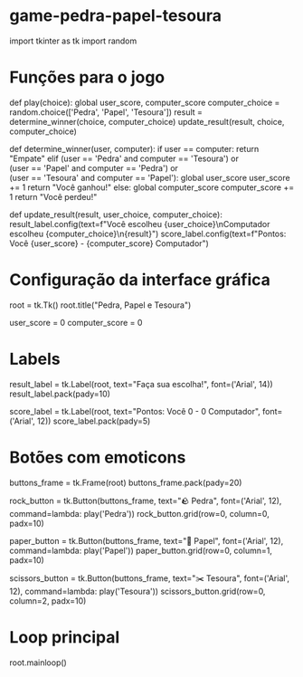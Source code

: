 # game-pedra-papel-tesoura
import tkinter as tk
import random

# Funções para o jogo
def play(choice):
    global user_score, computer_score
    computer_choice = random.choice(['Pedra', 'Papel', 'Tesoura'])
    result = determine_winner(choice, computer_choice)
    update_result(result, choice, computer_choice)

def determine_winner(user, computer):
    if user == computer:
        return "Empate"
    elif (user == 'Pedra' and computer == 'Tesoura') or \
         (user == 'Papel' and computer == 'Pedra') or \
         (user == 'Tesoura' and computer == 'Papel'):
        global user_score
        user_score += 1
        return "Você ganhou!"
    else:
        global computer_score
        computer_score += 1
        return "Você perdeu!"

def update_result(result, user_choice, computer_choice):
    result_label.config(text=f"Você escolheu {user_choice}\nComputador escolheu {computer_choice}\n{result}")
    score_label.config(text=f"Pontos: Você {user_score} - {computer_score} Computador")

# Configuração da interface gráfica
root = tk.Tk()
root.title("Pedra, Papel e Tesoura")

user_score = 0
computer_score = 0

# Labels
result_label = tk.Label(root, text="Faça sua escolha!", font=('Arial', 14))
result_label.pack(pady=10)

score_label = tk.Label(root, text="Pontos: Você 0 - 0 Computador", font=('Arial', 12))
score_label.pack(pady=5)

# Botões com emoticons
buttons_frame = tk.Frame(root)
buttons_frame.pack(pady=20)

rock_button = tk.Button(buttons_frame, text="🪨 Pedra", font=('Arial', 12), command=lambda: play('Pedra'))
rock_button.grid(row=0, column=0, padx=10)

paper_button = tk.Button(buttons_frame, text="📄 Papel", font=('Arial', 12), command=lambda: play('Papel'))
paper_button.grid(row=0, column=1, padx=10)

scissors_button = tk.Button(buttons_frame, text="✂️ Tesoura", font=('Arial', 12), command=lambda: play('Tesoura'))
scissors_button.grid(row=0, column=2, padx=10)

# Loop principal
root.mainloop()
